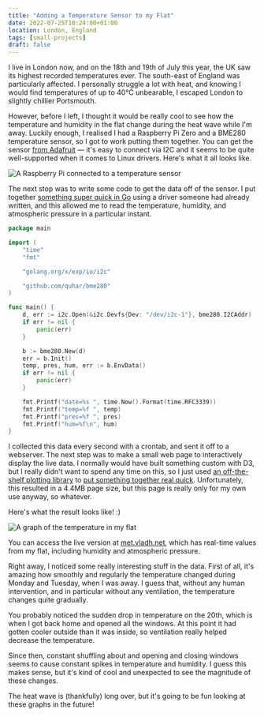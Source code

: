 ```yaml
---
title: "Adding a Temperature Sensor to my Flat"
date: 2022-07-25T10:24:00+01:00
location: London, England
tags: [small-projects]
draft: false
---
```


I live in London now, and on the 18th and 19th of July this year, the UK saw its
highest recorded temperatures ever. The south-east of England was particularly
affected. I personally struggle a lot with heat, and knowing I would find
temperatures of up to 40°C unbearable, I escaped London to slightly chillier
Portsmouth.

However, before I left, I thought it would be really cool to see how the
temperature and humidity in the flat change during the heat wave while I'm away.
Luckily enough, I realised I had a Raspberry Pi Zero and a BME280 temperature
sensor, so I got to work putting them together. You can get the sensor [from
Adafruit](https://www.adafruit.com/product/2652) — it's easy to connect via I2C
and it seems to be quite well-supported when it comes to Linux drivers.
Here's what it all looks like.

![A Raspberry Pi connected to a temperature
sensor](https://vladh.net/static/microblog/sensor@800px.jpg "My Raspberry Pi
Zero connected to the BME280")

The next stop was to write some code to get the data off of the sensor. I put
together [something super quick in Go](https://git.sr.ht/~vladh/dewdrop) using
a driver someone had already written, and this allowed me to read the
temperature, humidity, and atmospheric pressure in a particular instant.

```go
package main

import (
	"time"
	"fmt"

	"golang.org/x/exp/io/i2c"

	"github.com/quhar/bme280"
)

func main() {
	d, err := i2c.Open(&i2c.Devfs{Dev: "/dev/i2c-1"}, bme280.I2CAddr)
	if err != nil {
		panic(err)
	}

	b := bme280.New(d)
	err = b.Init()
	temp, pres, hum, err := b.EnvData()
	if err != nil {
		panic(err)
	}

	fmt.Printf("date=%s ", time.Now().Format(time.RFC3339))
	fmt.Printf("temp=%f ", temp)
	fmt.Printf("pres=%f ", pres)
	fmt.Printf("hum=%f\n", hum)
}
```

I collected this data every second with a crontab, and sent it off to a
webserver. The next step was to make a small web page to interactively display
the live data. I normally would have built something custom with D3, but I
really didn't want to spend any time on this, so I just used
[an off-the-shelf plotting library](https://plotly.com/javascript/) to
[put something together real quick](https://git.sr.ht/~vladh/met.vladh.net).
Unfortunately, this resulted in a 4.4MB page size, but this page is really only
for my own use anyway, so whatever.

Here's what the result looks like! :)

![A graph of the temperature in my
flat](https://vladh.net/static/microblog/sensor-graph.png "A graph of the
temperature in my flat")

You can access the live version at [met.vladh.net](https://met.vladh.net), which
has real-time values from my flat, including humidity and atmospheric pressure.

Right away, I noticed some really interesting stuff in the data. First of all,
it's amazing how smoothly and regularly the temperature changed during Monday
and Tuesday, when I was away. I guess that, without any human intervention, and
in particular without any ventilation, the temperature changes quite gradually.

You probably noticed the sudden drop in temperature on the 20th, which is when
I got back home and opened all the windows. At this point it had gotten cooler
outside than it was inside, so ventilation really helped decrease the
temperature.

Since then, constant shuffling about and opening and closing windows seems to
cause constant spikes in temperature and humidity. I guess this makes sense, but
it's kind of cool and unexpected to see the magnitude of these changes.

The heat wave is (thankfully) long over, but it's going to be fun looking at
these graphs in the future!
